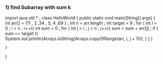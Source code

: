 ### 1) find Subarray with sum k 
import java.util.*  ;
class HelloWorld {
    public static void main(String[] args) {
       int arr[] = {11 , 2 ,34 , 5, 4 ,69 } ;
       int n = arr.length ;
       int target = 9  ;
       for ( int i = 0 ; i < n ; i++){
           int sum = 0 ;
           for ( int j = i ; j < n ; j++){
               sum = sum + arr[j] ;
               if ( sum == target ){
                  System.out.println(Arrays.toString(Arrays.copyOfRange(arr, i, j + 1)));
               }
           }
       }
        
    }
}
